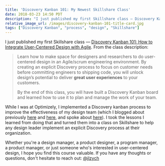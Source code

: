 ```yaml
---
title: 'Discovery Kanban 101: My Newest Skillshare Class'
date: 2018-03-23 14:50 PDT
description: "I just published my first Skillshare class — Discovery Kanban 101: How to Integrate User-Centered Design with Agile"
relative_image_url: /images/discovery-kanban-101-title-card.jpg
tags: ["Discovery Kanban", "process", "design", "Skillshare"]
---
```


I just published my first Skillshare class — [Discovery Kanban 101: How to Integrate User-Centered Design with Agile](https://www.skillshare.com/classes/Discovery-Kanban-101-How-to-Integrate-User-Centered-Design-with-Agile/677077315?teacherRef=748023&via=teacher-referral&utm_campaign=teacher-referral&utm_source=ShortUrl&utm_medium=teacher-referral). From the class description:

> Learn how to make space for designers and researchers to do user-centered design in an Agile/scrum engineering environment. By creating an explicit Discovery process to focus on customer needs before committing engineers to shipping code, you will unlock design’s potential to deliver **great user experiences** to your customers.
>
> By the end of this class, you will have built a Discovery Kanban board and learned how to use it to plan and manage the work of your team.

While I was at Optimizely, I implemented a Discovery kanban process to improve the effectiveness of my design team (which I blogged about previously [here](/2016/07/17/discovery-kanban-at-optimizely/) and [here](/2016/09/20/managing-design-work-with-discovery-kanban-at-optimizely/), and spoke about [here](/2017/11/26/my-talk-at-lean-kanban-central-europe-2017/)). I took the lessons I learned from doing that and turned them into a class on Skillshare to help any design leader implement an explicit Discovery process at their organization.

Whether you're a design manager, a product designer, a program manager, a product manager, or just someone who's interested in user-centered design, I hope you find this course valuable. If you have any thoughts or questions, don't hesitate to reach out: [@jlzych](https://twitter.com/jlzych)
